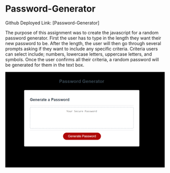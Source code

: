 # Password-Generator

Github Deployed Link: [Password-Generator]

The purpose of this assignment was to create the javascript for a random password generator. First the user has to type in the length they want their new password to be. After the length, the user will then go through several prompts asking if they want to include any specific criteria. Criteria users can select include; numbers, lowercase letters, uppercase letters, and symbols. Once the user confirms all their criteria, a random password will be generated for them in the text box.

[My Portfolio]: https://n7-gil.github.io/Password-Generator/
![Screenshot of completed web page.](assets/screenshot.PNG)